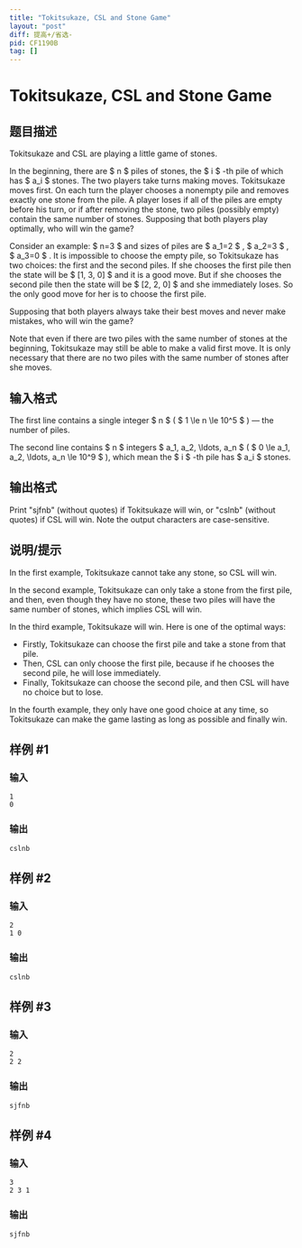 ```yaml
---
title: "Tokitsukaze, CSL and Stone Game"
layout: "post"
diff: 提高+/省选-
pid: CF1190B
tag: []
---
```


# Tokitsukaze, CSL and Stone Game

## 题目描述

Tokitsukaze and CSL are playing a little game of stones.

In the beginning, there are $ n $ piles of stones, the $ i $ -th pile of which has $ a_i $ stones. The two players take turns making moves. Tokitsukaze moves first. On each turn the player chooses a nonempty pile and removes exactly one stone from the pile. A player loses if all of the piles are empty before his turn, or if after removing the stone, two piles (possibly empty) contain the same number of stones. Supposing that both players play optimally, who will win the game?

Consider an example: $ n=3 $ and sizes of piles are $ a_1=2 $ , $ a_2=3 $ , $ a_3=0 $ . It is impossible to choose the empty pile, so Tokitsukaze has two choices: the first and the second piles. If she chooses the first pile then the state will be $ [1, 3, 0] $ and it is a good move. But if she chooses the second pile then the state will be $ [2, 2, 0] $ and she immediately loses. So the only good move for her is to choose the first pile.

Supposing that both players always take their best moves and never make mistakes, who will win the game?

Note that even if there are two piles with the same number of stones at the beginning, Tokitsukaze may still be able to make a valid first move. It is only necessary that there are no two piles with the same number of stones after she moves.

## 输入格式

The first line contains a single integer $ n $ ( $ 1 \le n \le 10^5 $ ) — the number of piles.

The second line contains $ n $ integers $ a_1, a_2, \ldots, a_n $ ( $ 0 \le a_1, a_2, \ldots, a_n \le 10^9 $ ), which mean the $ i $ -th pile has $ a_i $ stones.

## 输出格式

Print "sjfnb" (without quotes) if Tokitsukaze will win, or "cslnb" (without quotes) if CSL will win. Note the output characters are case-sensitive.

## 说明/提示

In the first example, Tokitsukaze cannot take any stone, so CSL will win.

In the second example, Tokitsukaze can only take a stone from the first pile, and then, even though they have no stone, these two piles will have the same number of stones, which implies CSL will win.

In the third example, Tokitsukaze will win. Here is one of the optimal ways:

- Firstly, Tokitsukaze can choose the first pile and take a stone from that pile.
- Then, CSL can only choose the first pile, because if he chooses the second pile, he will lose immediately.
- Finally, Tokitsukaze can choose the second pile, and then CSL will have no choice but to lose.

In the fourth example, they only have one good choice at any time, so Tokitsukaze can make the game lasting as long as possible and finally win.

## 样例 #1

### 输入

```
1
0

```

### 输出

```
cslnb

```

## 样例 #2

### 输入

```
2
1 0

```

### 输出

```
cslnb

```

## 样例 #3

### 输入

```
2
2 2

```

### 输出

```
sjfnb

```

## 样例 #4

### 输入

```
3
2 3 1

```

### 输出

```
sjfnb

```

